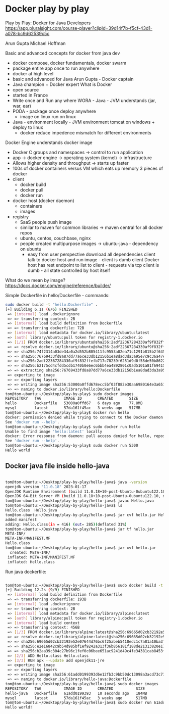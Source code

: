 # Docker play by play

Play by Play: Docker for Java Developers
https://app.pluralsight.com/course-player?clipId=39d14f7b-f5cf-43d1-a078-bc9d62539c5c

Arun Gupta
Michael Hoffman

Basic and advanced concepts for docker from java dev
 - docker compose, docker fundamentals, docker swarm
 - package entire app once to run anywhere
 - docker at high level
 - basic and advanced for Java
Arun Gupta - Docker captain
 - Java champion + Docker expert
What is Docker
 - open source
 - started in France
 - Write once and Run any where WORA - Java - JVM understands (jar, war, ear)
 - PODA - package once deploy anywhere
   - image on linux run on linux
 - Java - environment locally - JVM environment tomcat on windows + deploy to linux
   - docker reduce impedence mismatch for different environments

Docker Engine understands docker image
 - Docker C groups and namespaces -> control to run application
 - app -> docker engine -> operating system (kernel) -> infrastructure
 - Allows higher density and throughput -> starts up faster
 - 100s of docker containers versus VM which eats up memory
3 pieces of docker
 - client
   - docker build
   - docker pull
   - docker run
 - docker host (docker daemon)
   - containers
   - images
 - registry
   - SaaS people push image
   - similar to maven for common libraries -> maven central for all docker repos
   - ubuntu, centos, couchbase, nginx
   - people created multipurpose images -> ubuntu-java - dependency on ubuntu
     - easy from user perspective download all dependencies
client talk to docker host and run image - client is dumb client
Docker host has rest endpoint to list to client - requests via tcp
client is dumb - all state controlled by host itself

What do we mean by image?
https://docs.docker.com/engine/reference/builder/



Simple Dockerfile in hello/Dockerfile - commands:
```bash
sudo docker build -t "hello:Dockerfile" .
[+] Building 6.1s (6/6) FINISHED                                                                                                                                                                            
 => [internal] load .dockerignore                                                                                                                                                                      0.1s
 => => transferring context: 2B                                                                                                                                                                        0.0s
 => [internal] load build definition from Dockerfile                                                                                                                                                   0.1s
 => => transferring dockerfile: 72B                                                                                                                                                                    0.0s
 => [internal] load metadata for docker.io/library/ubuntu:latest                                                                                                                                       1.4s
 => [auth] library/ubuntu:pull token for registry-1.docker.io                                                                                                                                          0.0s
 => [1/1] FROM docker.io/library/ubuntu@sha256:2adf22367284330af9f832ffefb717c78239f6251d9d0f58de50b86229ed1427                                                                                        4.6s
 => => resolve docker.io/library/ubuntu@sha256:2adf22367284330af9f832ffefb717c78239f6251d9d0f58de50b86229ed1427                                                                                        0.0s
 => => sha256:74f2314a03de34a0a2d552b805411fc9553a02ea71c1291b815b2f645f565683 2.30kB / 2.30kB                                                                                                         0.0s
 => => sha256:76769433fd8a87dd77a6ce33db12156b1ea8dad3da3a95e7c9c36a47ec17b24c 29.53MB / 29.53MB                                                                                                       3.6s
 => => sha256:2adf22367284330af9f832ffefb717c78239f6251d9d0f58de50b86229ed1427 1.13kB / 1.13kB                                                                                                         0.0s
 => => sha256:b2175cd4cfdd5cdb1740b0e6ec6bbb4ea4892801c0ad5101a81f694152b6c559 424B / 424B                                                                                                             0.0s
 => => extracting sha256:76769433fd8a87dd77a6ce33db12156b1ea8dad3da3a95e7c9c36a47ec17b24c                                                                                                              0.6s
 => exporting to image                                                                                                                                                                                 0.0s
 => => exporting layers                                                                                                                                                                                0.0s
 => => writing image sha256:53000a0ffd678ecc5bf03f882e30aa6980164e3a6512230192c0ee79b1a87c7d                                                                                                           0.0s
 => => naming to docker.io/library/hello:Dockerfile                                                                                                                                                    0.0s
tom@tom-ubuntu:~/Desktop/play-by-play$ sudo docker images
REPOSITORY   TAG          IMAGE ID       CREATED       SIZE
hello        Dockerfile   53000a0ffd67   6 days ago    77.8MB
mysql        latest       57da161f45ac   3 weeks ago   517MB
tom@tom-ubuntu:~/Desktop/play-by-play$ docker run hello
docker: permission denied while trying to connect to the Docker daemon socket at unix:///var/run/docker.sock: Post "http://%2Fvar%2Frun%2Fdocker.sock/v1.24/containers/create": dial unix /var/run/docker.sock: connect: permission denied.
See 'docker run --help'.
tom@tom-ubuntu:~/Desktop/play-by-play$ sudo docker run hello
Unable to find image 'hello:latest' locally
docker: Error response from daemon: pull access denied for hello, repository does not exist or may require 'docker login': denied: requested access to the resource is denied.
See 'docker run --help'.
tom@tom-ubuntu:~/Desktop/play-by-play$ sudo docker run 5300
Hello world

```

## Docker java file inside hello-java

```bash

tom@tom-ubuntu:~/Desktop/play-by-play/hello-java$ java -version
openjdk version "11.0.18" 2023-01-17
OpenJDK Runtime Environment (build 11.0.18+10-post-Ubuntu-0ubuntu122.10)
OpenJDK 64-Bit Server VM (build 11.0.18+10-post-Ubuntu-0ubuntu122.10, mixed mode, sharing)
tom@tom-ubuntu:~/Desktop/play-by-play/hello-java$ javac Hello.java
tom@tom-ubuntu:~/Desktop/play-by-play/hello-java$ ls
Hello.class  Hello.java
tom@tom-ubuntu:~/Desktop/play-by-play/hello-java$ jar cvf hello.jar Hello.class
added manifest
adding: Hello.class(in = 416) (out= 285)(deflated 31%)
tom@tom-ubuntu:~/Desktop/play-by-play/hello-java$ jar tf hello.jar
META-INF/
META-INF/MANIFEST.MF
Hello.class
tom@tom-ubuntu:~/Desktop/play-by-play/hello-java$ jar xvf hello.jar
  created: META-INF/
 inflated: META-INF/MANIFEST.MF
 inflated: Hello.class

```

Run java dockerfile:

```bash

tom@tom-ubuntu:~/Desktop/play-by-play/hello-java$ sudo docker build -t "hello-java:Dockerfile" .
[+] Building 12.2s (9/9) FINISHED                                                                    
 => [internal] load build definition from Dockerfile                                            0.0s
 => => transferring dockerfile: 193B                                                            0.0s
 => [internal] load .dockerignore                                                               0.0s
 => => transferring context: 2B                                                                 0.0s
 => [internal] load metadata for docker.io/library/alpine:latest                                1.5s
 => [auth] library/alpine:pull token for registry-1.docker.io                                   0.0s
 => [internal] load build context                                                               0.0s
 => => transferring context: 456B                                                               0.0s
 => [1/3] FROM docker.io/library/alpine:latest@sha256:69665d02cb32192e52e07644d76bc6f25abeb541  0.1s
 => => resolve docker.io/library/alpine:latest@sha256:69665d02cb32192e52e07644d76bc6f25abeb541  0.1s
 => => sha256:69665d02cb32192e52e07644d76bc6f25abeb5410edc1c7a81a10ba3f0efb90a 1.64kB / 1.64kB  0.0s
 => => sha256:e2e16842c9b54d985bf1ef9242a313f36b856181f188de21313820e177002501 528B / 528B      0.0s
 => => sha256:b2aa39c304c27b96c1fef0c06bee651ac9241d49c4fe34381cab8453f9a89c7d 1.47kB / 1.47kB  0.0s
 => [2/3] ADD Hello.class Hello.class                                                           0.1s
 => [3/3] RUN apk --update add openjdk11-jre                                                    9.5s
 => exporting to image                                                                          0.9s
 => => exporting layers                                                                         0.9s
 => => writing image sha256:61add0199393d6e12fb3c9bb50dc13098a3acd73c7188b65f91fa56aa1866671    0.0s 
 => => naming to docker.io/library/hello-java:Dockerfile                                        0.0s 
tom@tom-ubuntu:~/Desktop/play-by-play/hello-java$ sudo docker images
REPOSITORY   TAG          IMAGE ID       CREATED          SIZE                                       
hello-java   Dockerfile   61add0199393   10 seconds ago   184MB
mysql        latest       57da161f45ac   3 weeks ago      517MB
tom@tom-ubuntu:~/Desktop/play-by-play/hello-java$ sudo docker run 61add
Hello world!

```
